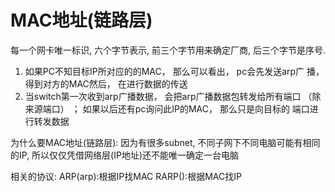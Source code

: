 # MAC地址(链路层)
每一个网卡唯一标识, 六个字节表示, 前三个字节用来确定厂商, 后三个字节是序号.
1. 如果PC不知⽬标IP所对应的的MAC， 那么可以看出， pc会先发送arp⼴
播， 得到对⽅的MAC然后， 在进⾏数据的传送
2. 当switch第⼀次收到arp⼴播数据， 会把arp⼴播数据包转发给所有端⼝
（除来源端⼝） ； 如果以后还有pc询问此IP的MAC， 那么只是向⽬标的
端⼝进⾏转发数据

为什么要MAC地址(链路层):
因为有很多subnet, 不同子网下不同电脑可能有相同的IP, 所以仅仅凭借网络层(IP地址)还不能唯一确定一台电脑

相关的协议:
ARP(arp):根据IP找MAC
RARP():根据MAC找IP